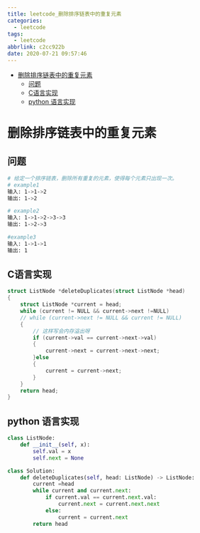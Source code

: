 ```yaml
---
title: leetcode_删除排序链表中的重复元素
categories:
  - leetcode
tags:
  - leetcode
abbrlink: c2cc922b
date: 2020-07-21 09:57:46
---
```


<!-- @import "[TOC]" {cmd="toc" depthFrom=1 depthTo=6 orderedList=false} -->

<!-- code_chunk_output -->

- [删除排序链表中的重复元素](#删除排序链表中的重复元素)
  - [问题](#问题)
  - [C语言实现](#c语言实现)
  - [python 语言实现](#python-语言实现)

<!-- /code_chunk_output -->
<!-- more -->


# 删除排序链表中的重复元素


## 问题
```bash
# 给定一个排序链表，删除所有重复的元素，使得每个元素只出现一次。
# example1
输入: 1->1->2
输出: 1->2

# example2
输入: 1->1->2->3->3
输出: 1->2->3

#example3
输入: 1->1->1
输出: 1
```

## C语言实现

```c
struct ListNode *deleteDuplicates(struct ListNode *head)
{
    struct ListNode *current = head;
    while (current != NULL && current->next !=NULL)
    // while (current->next != NULL && current != NULL)
    {
        // 这样写会内存溢出呀
        if (current->val == current->next->val)
        {
            current->next = current->next->next;
        }else
        {
            current = current->next;
        }
    }
    return head;
}
```

## python 语言实现

```python
class ListNode:
    def __init__(self, x):
        self.val = x
        self.next = None

class Solution:
    def deleteDuplicates(self, head: ListNode) -> ListNode:
        current =head
        while current and current.next:
            if current.val == current.next.val:
                current.next = current.next.next
            else:
                current = current.next
        return head
```

